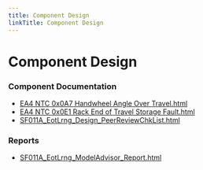 ```yaml
---
title: Component Design
linkTitle: Component Design
---
```


# Component Design
### Component Documentation

- [EA4 NTC 0x0A7 Handwheel Angle Over Travel.html](Doc/EA4%20NTC%200x0A7%20Handwheel%20Angle%20Over%20Travel.html)
- [EA4 NTC 0x0E1 Rack End of Travel Storage Fault.html](Doc/EA4%20NTC%200x0E1%20Rack%20End%20of%20Travel%20Storage%20Fault.html)
- [SF011A_EotLrng_Design_PeerReviewChkList.html](Doc/SF011A_EotLrng_Design_PeerReviewChkList.html)

### Reports

- [SF011A_EotLrng_ModelAdvisor_Report.html](Reports/SF011A_EotLrng_ModelAdvisor_Report.html)


